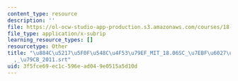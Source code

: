```yaml
---
content_type: resource
description: ''
file: https://ol-ocw-studio-app-production.s3.amazonaws.com/courses/18-06sc-linear-algebra-fall-2011/3f5fce69ec1c596ead049e0515a5d10d_884c52175f0f548c4f5379ef_MIT_18.06SC_7ebf60274ee36570-_79cb_2011.vtt
file_type: application/x-subrip
learning_resource_types: []
resourcetype: Other
title: "\u884C\u5217\u5F0F\u548C\u4F53\u79EF_MIT_18.06SC_\u7EBF\u6027\u4EE3\u6570\
  ,_\u79CB_2011.srt"
uid: 3f5fce69-ec1c-596e-ad04-9e0515a5d10d
---
```

